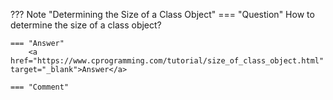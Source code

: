 ??? Note "Determining the Size of a Class Object"
    === "Question"
        How to determine the size of a class object?

    === "Answer"
        <a href="https://www.cprogramming.com/tutorial/size_of_class_object.html" target="_blank">Answer</a>

    === "Comment"